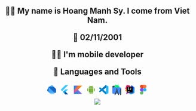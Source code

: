 <h2 align="center"ABOUNT ME</h2>

<p>
🙋‍♂️ My name is Hoang Manh Sy. I come from Viet Nam.

🎂 02/11/2001

👨‍💻 I'm mobile developer

🧰 Languages and Tools
</p>
<code><img height="30" src="dart.svg" alt="cpp"></code>
<code><img height="30" src="flutter.svg" alt="cpp"></code>
<code><img height="30" src="kotlin.svg" alt="cpp"></code>
<code><img height="30" src="android-os.svg" alt="cpp"></code>
<code><img height="30" src="vscode.svg" alt="vscode"></code>
<code><img height="30" src="android-studio.svg" alt="cpp"></code>
<code><img height="30" src="intellij-idea.svg" alt="cpp"></code>
<code><img height="30" src="figma.svg" alt="cpp"></code>

  <br>
<img   src="https://github-readme-stats.vercel.app/api/top-langs/?username=Thethan01&layout=compact&theme=github_dark&hide_border=true"/>
  </br>


